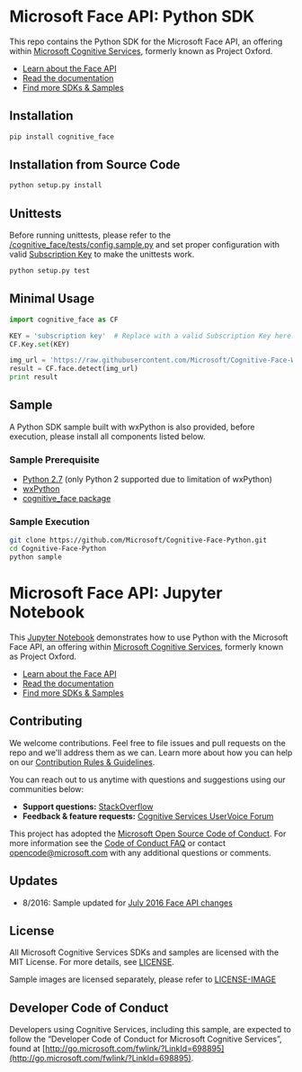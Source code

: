 # Microsoft Face API: Python SDK
This repo contains the Python SDK for the Microsoft Face API, an offering within [Microsoft Cognitive Services](https://www.microsoft.com/cognitive-services), formerly known as Project Oxford.

* [Learn about the Face API](https://www.microsoft.com/cognitive-services/en-us/face-api)
* [Read the documentation](https://www.microsoft.com/cognitive-services/en-us/face-api/documentation/overview)
* [Find more SDKs & Samples](https://www.microsoft.com/cognitive-services/en-us/SDK-Sample?api=face)

## Installation

```bash
pip install cognitive_face
```

## Installation from Source Code

```bash
python setup.py install
```

## Unittests

Before running unittests, please refer to the [/cognitive_face/tests/config.sample.py](/cognitive_face/tests/config.sample.py) and set proper configuration with valid [Subscription Key](https://www.microsoft.com/cognitive-services/en-us/sign-up) to make the unittests work.

```bash
python setup.py test
```

## Minimal Usage

```python
import cognitive_face as CF

KEY = 'subscription key'  # Replace with a valid Subscription Key here.
CF.Key.set(KEY)

img_url = 'https://raw.githubusercontent.com/Microsoft/Cognitive-Face-Windows/master/Data/detection1.jpg'
result = CF.face.detect(img_url)
print result
```

## Sample

A Python SDK sample built with wxPython is also provided, before execution,
please install all components listed below.

### Sample Prerequisite

- [Python 2.7](https://www.python.org/downloads/) (only Python 2 supported due
  to limitation of wxPython)
- [wxPython](https://wxpython.org/)
- [cognitive_face package](https://pypi.python.org/pypi/cognitive_face)

### Sample Execution

```bash
git clone https://github.com/Microsoft/Cognitive-Face-Python.git
cd Cognitive-Face-Python
python sample
```

# Microsoft Face API: Jupyter Notebook
 This [Jupyter Notebook](<http://jupyter.org/>) demonstrates how to use Python with the Microsoft Face API, an offering within [Microsoft Cognitive Services](https://www.microsoft.com/cognitive-services), formerly known as Project Oxford.
 * [Learn about the Face API](https://www.microsoft.com/cognitive-services/en-us/face-api)
 * [Read the documentation](https://www.microsoft.com/cognitive-services/en-us/face-api/documentation/overview)
 * [Find more SDKs & Samples](https://www.microsoft.com/cognitive-services/en-us/SDK-Sample?api=face)

## Contributing
We welcome contributions. Feel free to file issues and pull requests on the repo and we'll address them as we can. Learn more about how you can help on our [Contribution Rules & Guidelines](</CONTRIBUTING.md>). 

You can reach out to us anytime with questions and suggestions using our communities below:
 - **Support questions:** [StackOverflow](<https://stackoverflow.com/questions/tagged/microsoft-cognitive>)
 - **Feedback & feature requests:** [Cognitive Services UserVoice Forum](<https://cognitive.uservoice.com>)

This project has adopted the [Microsoft Open Source Code of Conduct](https://opensource.microsoft.com/codeofconduct/). For more information see the [Code of Conduct FAQ](https://opensource.microsoft.com/codeofconduct/faq/) or contact [opencode@microsoft.com](mailto:opencode@microsoft.com) with any additional questions or comments.

## Updates
* 8/2016: Sample updated for [July 2016 Face API changes](https://www.microsoft.com/cognitive-services/en-us/face-api/documentation/overview#changes)

## License
All Microsoft Cognitive Services SDKs and samples are licensed with the MIT License. For more details, see
[LICENSE](</LICENSE.md>).

Sample images are licensed separately, please refer to [LICENSE-IMAGE](</LICENSE-IMAGE.md>)

## Developer Code of Conduct
Developers using Cognitive Services, including this sample, are expected to follow the “Developer Code of Conduct for Microsoft Cognitive Services”, found at [http://go.microsoft.com/fwlink/?LinkId=698895](http://go.microsoft.com/fwlink/?LinkId=698895).
